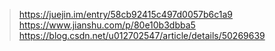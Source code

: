 > https://juejin.im/entry/58cb92415c497d0057b6c1a9
> https://www.jianshu.com/p/80e10b3dbba5
> https://blog.csdn.net/u012702547/article/details/50269639
